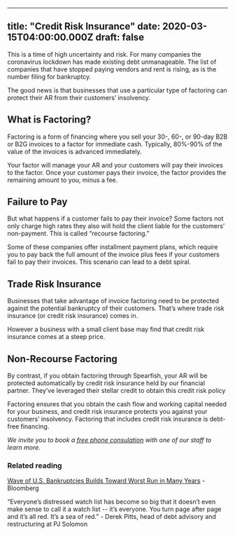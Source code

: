 
---
title: "Credit Risk Insurance"
date: 2020-03-15T04:00:00.000Z
draft: false
---

This is a time of high uncertainty and risk. For many companies the coronavirus lockdown has made existing debt unmanageable. The list of companies that have stopped paying vendors and rent is rising, as is the number filing for bankruptcy. 

The good news is that businesses that use a particular type of factoring can protect their AR from their customers’ insolvency.

## What is Factoring? 

Factoring is a form of financing where you sell your 30-, 60-, or 90-day B2B or B2G invoices to a factor for immediate cash. Typically, 80%-90% of the value of the invoices is advanced immediately. 

Your factor will manage your AR and your customers will pay their invoices to the factor. 
Once your customer pays their invoice, the factor provides the remaining amount to you, minus a fee. 

## Failure to Pay

But what happens if a customer fails to pay their invoice? Some factors not only charge high rates they also will hold the client liable for the customers’ non-payment. This is called “recourse factoring.” 

Some of these companies offer installment payment plans, which require you to pay back the full amount of the invoice plus fees if your customers fail to pay their invoices. This scenario can lead to a debt spiral. 

## Trade Risk Insurance

Businesses that take advantage of invoice factoring need to be protected against the potential bankruptcy of their customers. That’s where trade risk insurance (or credit risk insurance) comes in. 

However a business with a small client base may find that credit risk insurance comes at a steep price.

## Non-Recourse Factoring

By contrast, if you obtain factoring through Spearfish, your AR will be protected automatically by credit risk insurance held by our financial partner. They’ve leveraged their stellar credit to obtain this credit risk policy

Factoring ensures that you obtain the cash flow and working capital needed for your business, and credit risk insurance protects you against your customers’ insolvency. Factoring that includes credit risk insurance is debt-free financing. 

<em>We invite you to book a <a href="https://calendly.com/spearfish/consultation?month=2020-06" target="blank">free phone consulation</a> with one of our staff to learn more.</em>

<p></p>

### Related reading
<p></p>
<p><a href="https://www.bloomberg.com/news/articles/2020-05-07/wave-of-bankruptcies-builds-as-debt-and-virus-clobber-companies?sref=9Bl7eBfE" target="blank">Wave of U.S. Bankruptcies Builds Toward Worst Run in Many Years</a> - Bloomberg</p>
<p>“Everyone’s distressed watch list has become so big that it doesn’t even make sense to call it a watch list -- it’s everyone. You turn page after page and it’s all red. It’s a sea of red.” - Derek Pitts, head of debt advisory and restructuring at PJ Solomon</p>
